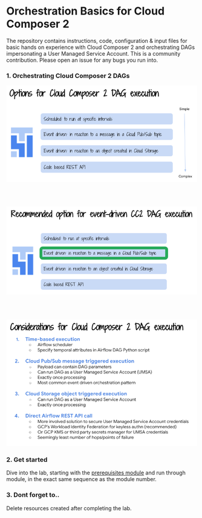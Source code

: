 # Orchestration Basics for Cloud Composer 2

The repository contains instructions, code, configuration & input files for basic hands on experience with Cloud Composer 2 and orchestrating DAGs impersonating a User Managed Service Account. This is a community contribution. Please open an issue for any bugs you run into.

### 1. Orchestrating Cloud Composer 2 DAGs

![Options](09-images/00-Options.png)

<br><br>

![Recommended](09-images/01-Recommended.png)

<br><br>

![Considerations](09-images/02-Considerations.png)


### 2. Get started

Dive into the lab, starting with the [prerequisites module](02-prerequisites.md) and run through module, in the exact same sequence as the module number.

### 3. Dont forget to..

Delete resources created after completing the lab.
